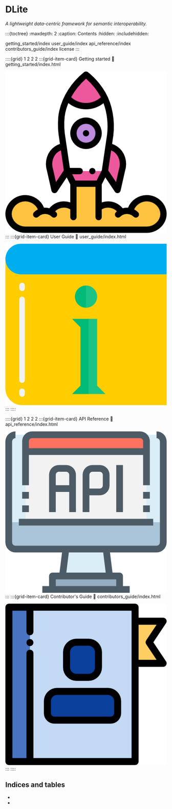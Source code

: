 # DLite

_A lightweight data-centric framework for semantic interoperability._

:::{toctree}
:maxdepth: 2
:caption: Contents
:hidden:
:includehidden:

getting_started/index
user_guide/index
api_reference/index
contributors_guide/index
license
:::

::::{grid} 1 2 2 2
:::{grid-item-card} Getting started
:link: getting_started/index.html

![Getting started](_static/startup.png)
:::
:::{grid-item-card} User Guide
:link: user_guide/index.html

![User Guide](_static/manual.png)
:::
::::

::::{grid} 1 2 2 2
:::{grid-item-card} API Reference
:link: api_reference/index.html

![API Reference](_static/api.png)
:::
:::{grid-item-card} Contributor's Guide
:link: contributors_guide/index.html

![Contributor's Guide](_static/agenda.png)
:::
::::

## Indices and tables

* [](genindex)
* [](py-modindex)
